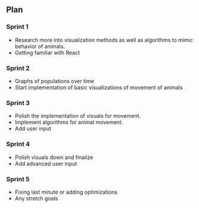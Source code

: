## Plan 

### Sprint 1
- Research more into visualization methods as well as algorithms to mimic behavior of animals. 
- Getting familiar with React

### Sprint 2
- Graphs of populations over time
- Start implementation of basic visualizations of movement of animals

### Sprint 3
- Polish the implementation of visuals for movement.
- Implement algorithms for animal movement.
- Add user input

### Sprint 4
- Polish visuals down and finalize
- Add advanced user input


### Sprint 5
- Fixing last minute or adding optimizations
- Any stretch goals
